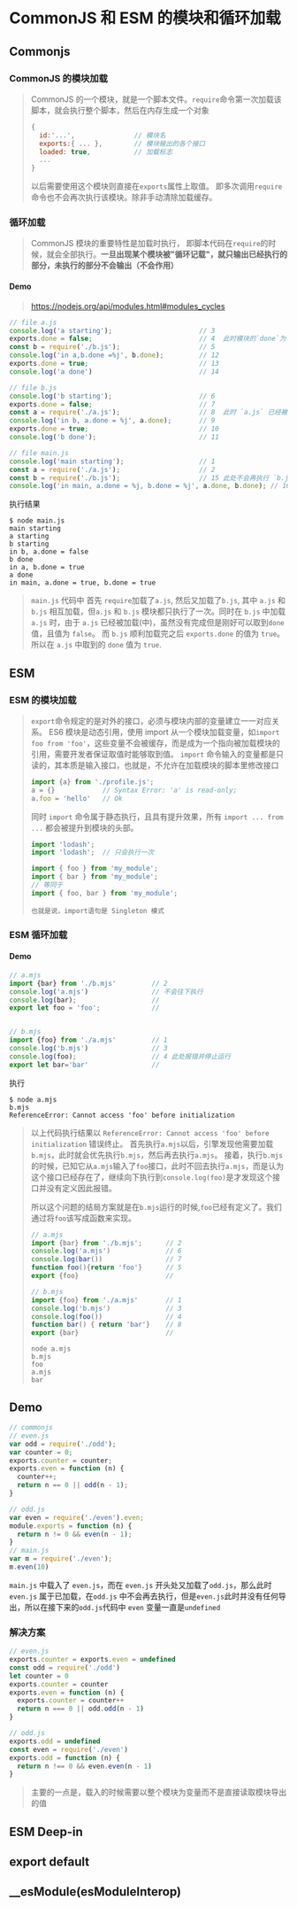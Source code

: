 # CommonJS 和 ESM 的模块和循环加载

## Commonjs
### CommonJS 的模块加载
> CommonJS 的一个模块，就是一个脚本文件。`require`命令第一次加载该脚本，就会执行整个脚本，然后在内存生成一个对象
> ``` javascript
> {
>   id:'...',               // 模块名
>   exports:{ ... },        // 模块输出的各个接口
>   loaded: true,           // 加载标志
>   ...
> }
> ```
> 以后需要使用这个模块则直接在`exports`属性上取值。 即多次调用`require`命令也不会再次执行该模块。除非手动清除加载缓存。

### 循环加载
> CommonJS 模块的重要特性是加载时执行， 即脚本代码在`require`的时候，就会全部执行。**一旦出现某个模块被"循环记载"，就只输出已经执行的部分，未执行的部分不会输出（不会作用）**
#### Demo
> https://nodejs.org/api/modules.html#modules_cycles
``` js
// file a.js
console.log('a starting');                      // 3
exports.done = false;                           // 4  此时模块的`done`为`false`
const b = require('./b.js');                    // 5
console.log('in a,b.done =%j', b.done);         // 12
exports.done = true;                            // 13
console.log('a done')                           // 14

// file b.js
console.log('b starting');                      // 6
exports.done = false;                           // 7
const a = require('./a.js');                    // 8  此时 `a.js` 已经被加载不会再执行，而是取出当时的值
console.log('in b, a.done = %j', a.done);       // 9
exports.done = true;                            // 10
console.log('b done');                          // 11

// file main.js
console.log('main starting');                   // 1
const a = require('./a.js');                    // 2
const b = require('./b.js');                    // 15 此处不会再执行 `b.js` 模块
console.log('in main, a.done = %j, b.done = %j', a.done, b.done); // 16
```
执行结果
```
$ node main.js
main starting
a starting
b starting
in b, a.done = false
b done
in a, b.done = true
a done
in main, a.done = true, b.done = true
```
> `main.js` 代码中 首先 `require`加载了`a.js`, 然后又加载了`b.js`, 其中 `a.js` 和 `b.js` 相互加载，但`a.js` 和 `b.js` 模块都只执行了一次。同时在 `b.js` 中加载 `a.js` 时，由于 `a.js` 已经被加载(中)，虽然没有完成但是刚好可以取到`done`值，且值为 `false`。 而 `b.js` 顺利加载完之后 `exports.done` 的值为 `true`。所以在 `a.js` 中取到的 `done` 值为 `true`.


## ESM
### ESM 的模块加载
> `export`命令规定的是对外的接口，必须与模块内部的变量建立一一对应关系。
> ES6 模块是动态引用，使用 import 从一个模块加载变量，如`import foo from 'foo'`，这些变量不会被缓存，而是成为一个指向被加载模块的引用，需要开发者保证取值时能够取到值。
> `import` 命令输入的变量都是只读的，其本质是输入接口，也就是，不允许在加载模块的脚本里修改接口
> ``` js
> import {a} from './profile.js';
> a = {}            // Syntax Error: 'a' is read-only;
> a.foo = 'hello'   // Ok 
> ```
> 同时 `import` 命令属于静态执行，且具有提升效果，所有 `import ... from ...` 都会被提升到模块的头部。
> ``` js
> import 'lodash';
> import 'lodash';  // 只会执行一次
> 
> import { foo } from 'my_module';
> import { bar } from 'my_module';
> // 等同于
> import { foo, bar } from 'my_module';
> ```
> `也就是说，import语句是 Singleton 模式`

### ESM 循环加载
#### Demo
``` js
// a.mjs
import {bar} from './b.mjs'         // 2
console.log('a.mjs')                // 不会往下执行
console.log(bar);                   //
export let foo = 'foo';             //


// b.mjs
import {foo} from './a.mjs'         // 1
console.log('b.mjs')                // 3
console.log(foo);                   // 4 此处报错并停止运行
export let bar='bar'                //
```
执行
```
$ node a.mjs
b.mjs
ReferenceError: Cannot access 'foo' before initialization
```
> 以上代码执行结果以 `ReferenceError: Cannot access 'foo' before initialization` 错误终止。
> 首先执行`a.mjs`以后，引擎发现他需要加载`b.mjs`，此时就会优先执行`b.mjs`，然后再去执行`a.mjs`。 接着，执行`b.mjs` 的时候，已知它从`a.mjs`输入了`foo`接口，此时不回去执行`a.mjs`，而是认为这个接口已经存在了，继续向下执行到`console.log(foo)`是才发现这个接口并没有定义因此报错。
> 
> 所以这个问题的结局方案就是在`b.mjs`运行的时候,`foo`已经有定义了。我们通过将`foo`该写成函数来实现。
> ```js
> // a.mjs
> import {bar} from './b.mjs';      // 2
> console.log('a.mjs')              // 6
> console.log(bar())                // 7
> function foo(){return 'foo'}      // 5
> export {foo}                      //
> 
> // b.mjs
> import {foo} from './a.mjs'       // 1    
> console.log('b.mjs')              // 3
> console.log(foo())                // 4
> function bar() { return 'bar'}    // 8
> export {bar}                      //
> ```
> ```
> node a.mjs
> b.mjs
> foo
> a.mjs
> bar
> ```
> 


## Demo
```js
// commonjs
// even.js
var odd = require('./odd');
var counter = 0;
exports.counter = counter;
exports.even = function (n) {
  counter++;
  return n == 0 || odd(n - 1);
}

// odd.js
var even = require('./even').even;
module.exports = function (n) {
  return n != 0 && even(n - 1);
}
// main.js
var m = require('./even');
m.even(10)
```
`main.js` 中载入了 `even.js`，而在 `even.js` 开头处又加载了`odd.js`，那么此时`even.js` 属于已加载，在`odd.js` 中不会再去执行，但是`even.js`此时并没有任何导出，所以在接下来的`odd.js`代码中 `even` 变量一直是`undefined`

### 解决方案
```js
// even.js
exports.counter = exports.even = undefined
const odd = require('./odd')
let counter = 0
exports.counter = counter
exports.even = function (n) {
  exports.counter = counter++
  return n === 0 || odd.odd(n - 1)
}

// odd.js
exports.odd = undefined
const even = require('./even')
exports.odd = function (n) {
  return n !== 0 && even.even(n - 1)
}

```
> 主要的一点是，载入的时候需要以整个模块为变量而不是直接读取模块导出的值

## ESM Deep-in
## export default
## __esModule(esModuleInterop)